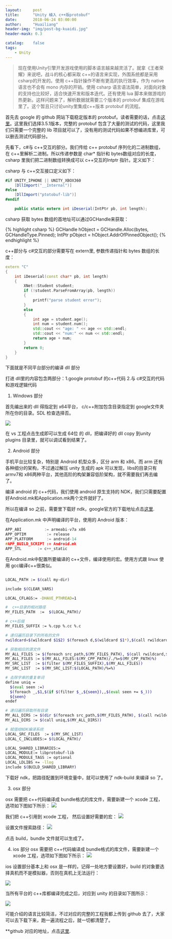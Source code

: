 ```yaml
---
layout:     post
title:      "Unity 植入 c++版protobuf"
date:       2018-06-24 03:00:00
author:     "Huailiang"
header-img: "img/post-bg-kuaidi.jpg"
header-mask: 0.3

catalog:    false
tags:
    - Unity
---
```



> 现在使用Unity引擎开发游戏使用的脚本语言越来越灵活了。就拿《王者荣耀》来说吧，战斗的核心都采取 c++的语言来实现，外围系统都是采用 csharp的开发的。使用 c++指针操作不断有更高的执行效率，作为 native 语言也不会有 mono 内存的开销。使用 csharp 语言语法简单，对面向对象的支持也比较好，适合快速开发和版本迭代。还有使用 lua 脚本来做游戏的热更新。这样问题来了，解析数据就需要三个版本的 protobuf 集成在游戏里了。这个暂且只讨论unity里集成c++版本 protobuf 的流程。


首先去 google 的 github 网站下载稳定版本的 protobuf。读者需要的话，点击[这里][i1]。这里我们选择3.5.1版本，完整的 protobuf 包含了大量的测试的代码，这里我们只需要一个完整的 lib 项目就可以了，没有用的测试代码如果不想编进库里，可以删去测试代码部分。


先看下，c#与 c++交互的部分。我们传给 c++ protobuf 序列化的二进制数组，在 c++里解析二进制。所以传递参数是 char* 指针和 bytes数组对应的长度，csharp 里我们把二进制数组转换成可以 c++交互的Intptr 指针。定义如下：

csharp 与 c++交互接口定义如下：

``` csharp
#if UNITY_IPHONE || UNITY_XBOX360
    [DllImport("__Internal")]
#else
    [DllImport("ptotobuf-lib")]
#endif

    public static extern int iDeserial(IntPtr pb, int length);

```


csharp 获取 bytes 数组的首地址可以通过GCHandle来获取：

{% highlight csharp %}
 GCHandle hObject = GCHandle.Alloc(bytes, GCHandleType.Pinned);
IntPtr pObject = hObject.AddrOfPinnedObject();
{% endhighlight %}

c++部分与 c#交互的部分需要写在 extern里, 参数传递指针和 bytes 数组的长度：

``` cpp
extern "C"
{
	int iDeserial(const char* pb, int length)
	{
		XNet::Student student;
		if (!student.ParseFromArray(pb, length))
		{
			printf("parse student error");
		}
		else
		{
			int age = student.age();
			int num = student.num();
			std::cout << "age: " << age << std::endl;
			std::cout << "num:" << num << std::endl;
			return age + num;
		}
		return 0;
	}
}
``` 


下面就是不同平台部分的编译 dll 部分

打进 dll里的内容包含两部分：1.google protobuf 的c++代码 2.与 c#交互的代码和游戏逻辑代码

1. Windows 部分

首先编出来的 dll 得指定到 x64平台， c/c++附加包含目录指定到 google文件夹所在你的目录。SDL 检查选择否。

![](/img/post-cpp/1.jpg)

在 vs 工程点击生成即可以生成 64位 的 dll，把编译好的 dll copy 到unity plugins 目录里，就可以调试看到结果了。

2. Android 部分

手机平台比较复杂，特别是 Android 机型众多，区分 arm 和 x86。而 arm 还有各种细分的架构，不过通过解压 unity 生成的 apk 可以发现，libs的目录只有 armv7和 x86两种平台，其他高阶的构架兼容低阶架构，就不需要我们再去编了。

编译 android 的 c++代码，我们使用 android 原生支持的 NDK，我们只需要配置好Android.mk和Application.mk两个文件就好了。

所以在编译 so 之前，需要里下载好 ndk，google官方的下载地址点击[这里][i3].

在Application.mk 中声明编译的平台，使用的 Android 版本：

``` cpp
APP_ABI          := armeabi-v7a x86
APP_OPTIM         := release
APP_PLATFORM      := android-14
#APP_BUILD_SCRIPT := Android.mk
APP_STL       := c++_static
``` 

 在Android.mk中配置所要编译的 c++文件，编译使用的宏。使用方式跟 linux 使用 gcc编译c++很类似。

``` sh

LOCAL_PATH := $(call my-dir)  

include $(CLEAR_VARS)

LOCAL_CFLAGS:= -DHAVE_PTHREAD=1

#  c++目录的相对路径
MY_FILES_PATH  :=  $(LOCAL_PATH)/

# c++后缀
MY_FILES_SUFFIX := %.cpp %.cc %.c

# 递归遍历目录下的所有的文件
rwildcard=$(wildcard $1$2) $(foreach d,$(wildcard $1*),$(call rwildcard,$d/,$2))

# 获取相应的源文件
MY_ALL_FILES := $(foreach src_path,$(MY_FILES_PATH), $(call rwildcard,$(src_path),*.*) ) 
MY_ALL_FILES := $(MY_ALL_FILES:$(MY_CPP_PATH)/./%=$(MY_CPP_PATH)%)
MY_SRC_LIST  := $(filter $(MY_FILES_SUFFIX),$(MY_ALL_FILES)) 
MY_SRC_LIST  := $(MY_SRC_LIST:$(LOCAL_PATH)/%=%)

# 去除字串的重复单词
define uniq =
  $(eval seen :=)
  $(foreach _,$1,$(if $(filter $_,${seen}),,$(eval seen += $_)))
  ${seen}
endef

# 递归遍历获取所有目录
MY_ALL_DIRS := $(dir $(foreach src_path,$(MY_FILES_PATH), $(call rwildcard,$(src_path),*/) ) )
MY_ALL_DIRS := $(call uniq,$(MY_ALL_DIRS))

# 赋值给NDK编译系统
LOCAL_SRC_FILES  := $(MY_SRC_LIST)
LOCAL_C_INCLUDES:= $(LOCAL_PATH)/

LOCAL_SHARED_LIBRARIES:= 
LOCAL_MODULE:= libprotobuf-lib
LOCAL_MODULE_TAGS := optional
LOCAL_LDLIBS += -llog
include $(BUILD_SHARED_LIBRARY)

```

 下载好 ndk，把路径配置到环境变量中，就可以使用了 ndk-build 来编译 so 了。


3. osx 部分

osx 需要把 c++代码编译成 bundle格式的库文件，需要新建一个 xcode 工程，选项如下图如下所示：
![](/img/post-cpp/5.jpg)

我们把 c++引用到 xcode 工程， 然后设置好需要的宏：
![](/img/post-cpp/2.jpg)

设置文件搜索路径：
![](/img/post-cpp/3.jpg)

点击 build，bundle 文件就可以生成了。

4. ios 部分
osx 需要把 c++代码编译成 bundle格式的库文件，需要新建一个 xcode 工程，选项如下图如下所示：
![](/img/post-cpp/6.jpg)

ios 设置部分基本上和 osx 是一样的，记得一处地方要设置好，build 的对象要选择真机而不是模拟器，否则在真机上无法运行：

![](/img/post-cpp/4.jpg)


当所有平台的 c++库都编译完成之后，对应到 unity 的目录如下图所示：

![](/img/post-cpp/7.jpg)

可能介绍的语言比较简洁，不过对应的完整的工程我都上传到 github 去了，大家可以去下载下来，跑一遍流程之后，就一切都清楚了。

**github 对应的地址，点击[这里][i4].

[i1]:https://github.com/google/protobuf
[i2]:https://github.com/huailiang/game_pb/blob/master/image/1.jpg
[i3]:https://developer.android.google.cn/ndk/downloads/
[i4]:https://github.com/huailiang/game_pb